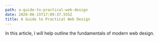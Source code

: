 ```yaml
---
path: a-guide-to-practical-web-design
date: 2020-06-15T17:09:37.555Z
title: A Guide to Practical Web Design
---
```

In this article, I will help outline the fundamentals of modern web design.